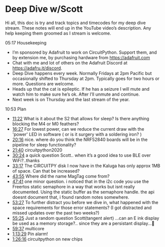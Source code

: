 # Deep Dive w/Scott


Hi all, this doc is try and track topics and timecodes for my deep dive stream. These notes will end up in the YouTube video’s description. Any help keeping them groomed as I stream is welcome.


05:17 Housekeeping
* I’m sponsored by Adafruit to work on CircuitPython. Support them, and by extension me, by purchasing hardware from https://adafruit.com
* Chat with me and lot of others on the Adafruit Discord at https://adafru.it/discord.
* Deep Dive happens every week. Normally Fridays at 2pm Pacific but occasionally shifted to Thursday at 2pm. Typically goes for two hours or more. Questions are welcome.
* Heads up that the cat is epileptic. If he has a seizure I will mute and watch him to make sure he’s ok. After I’ll unmute and continue.
* Next week is on Thursday and the last stream of the year.


10:53 Plan
* [11:22](https://www.youtube.com/watch?v=VIDEO_2020_12_11?t=682) What is it about the S2 that allows for sleep? Is there anything blocking the M4 or M0 feathers?
* [16:27](https://www.youtube.com/watch?v=VIDEO_2020_12_11?t=987) For lowest power, can we reduce the current draw with the 'power' LED in software ( or is it surgery with a soldering iron? )
* [20:16](https://www.youtube.com/watch?v=VIDEO_2020_12_11?t=1216) nice. where do you think the NRF52840 boards will be in the pipeline for sleep functionality?
* [21:40](https://www.youtube.com/watch?v=VIDEO_2020_12_11?t=1300) circuitpython2020
* [30:24](https://www.youtube.com/watch?v=VIDEO_2020_12_11?t=1824) a quick question Scott.. when it’s a good idea to use BLE over WiFi?..thanks
* [33:17](https://www.youtube.com/watch?v=VIDEO_2020_12_11?t=1997) The CIRCUITPY disk I now have in the Kaluga has only approx 1MB of space. Can that be increased?
* [43:55](https://www.youtube.com/watch?v=VIDEO_2020_12_11?t=2635) Where did the name MagTag come from?
* [47:41](https://www.youtube.com/watch?v=VIDEO_2020_12_11?t=2861) one minor question. i noticed that in the i2c code you use the Freertos static semaphore in a way that works but isnt really documented. Using the static buffer as the semaphore handle. the api doesnt document that, i found random notes somewhere.
* [53:27](https://www.youtube.com/watch?v=VIDEO_2020_12_11?t=3207) To further distract you before we dive in, what happened with the space requirements for those error statements? (I got distracted and missed updates over the past two weeks?)
* [55:25](https://www.youtube.com/watch?v=VIDEO_2020_12_11?t=3325) Just a random question Scott(tangent alert) ...can an E ink display be used as a memory storage?.. since they are a persistant display...🤔
* [59:37](https://www.youtube.com/watch?v=VIDEO_2020_12_11?t=3577) multicore
* [1:13:29](https://www.youtube.com/watch?v=VIDEO_2020_12_11?t=4409) Pin alarm!
* [1:26:16](https://www.youtube.com/watch?v=VIDEO_2020_12_11?t=5176) circuitpython on new chips
